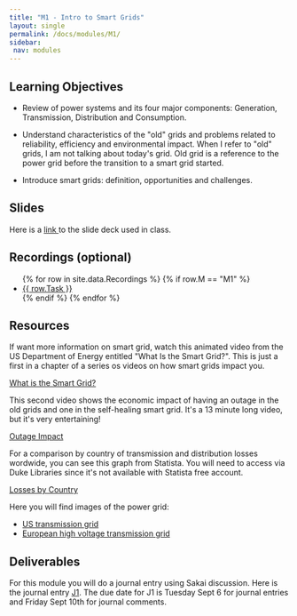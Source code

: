 ```yaml
---
title: "M1 - Intro to Smart Grids"
layout: single
permalink: /docs/modules/M1/
sidebar:
 nav: modules
---
```


## Learning Objectives

* Review of power systems and its four major components: Generation, Transmission, Distribution and Consumption.

* Understand characteristics of the "old" grids and problems related to reliability, efficiency and environmental impact. When I refer to "old" grids, I am not talking about today's grid. Old grid is a reference to the power grid before the transition to a smart grid started.

* Introduce smart grids: definition, opportunities and challenges.

## Slides

Here is a <a href="/docs/modules/PPTS/PSE_M1_F23_IntroSmartGrid.pdf" > link </a> to the slide deck used in class.

## Recordings (optional)
  <ul>
  {% for row in site.data.Recordings %}
  {% if row.M == "M1" %}
  <li> <a href="{{ row.link }}" target="_blank">{{ row.Task }}</a></li>
  {% endif %}
  {% endfor %}
  </ul>

## Resources

If want more information on smart grid, watch this animated video from the US Department of Energy entitled "What Is the Smart Grid?". This is just a first in a chapter of a series os videos on how smart grids impact you.

[What is the Smart Grid?](https://www.youtube.com/watch?v=JwRTpWZReJk)

This second video shows the economic impact of having an outage in the old grids and one in the self-healing smart grid. It's a 13 minute long video, but it's very entertaining!

[Outage Impact](https://www.youtube.com/watch?v=2VGs7FdrSIE)

For a comparison by country of transmission and distribution losses wordwide, you can see this graph from Statista. You will need to access via Duke Libraries since it's not available with  Statista free account.

[Losses by Country](https://www-statista-com.proxy.lib.duke.edu/statistics/246481/transmission-and-distribution-losses-in-selected-countries/)

Here you will find images of the power grid:

* [US transmission grid](https://offgridworld.com/what-is-the-electric-power-grid-u-s-grid-map/)
* [European high voltage transmission grid](http://www.geni.org/globalenergy/library/national_energy_grid/europe/europeannationalelectricitygrid.shtml) 

## Deliverables

For this module you will do a journal entry using Sakai discussion. Here is the journal entry [J1](https://sakai.duke.edu/portal/site/fc198b90-9d77-4c6b-8708-c9d0d044be5b/tool/26e522a4-84f3-4d97-9ad5-a7c405e8ea92/discussionForum/message/dfAllMessages). The due date for J1 is Tuesday Sept 6 for journal entries and Friday Sept 10th for journal comments.
